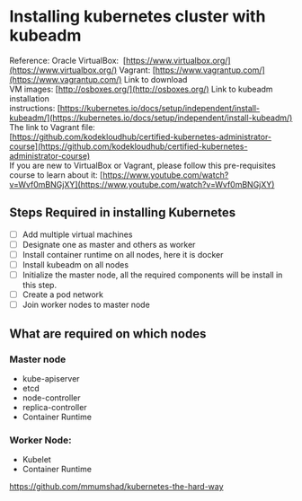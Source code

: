 # Installing kubernetes cluster with kubeadm

Reference:
Oracle VirtualBox:  [https://www.virtualbox.org/](https://www.virtualbox.org/)
Vagrant: [https://www.vagrantup.com/](https://www.vagrantup.com/)
Link to download VM images: [http://osboxes.org/](http://osboxes.org/)
Link to kubeadm installation instructions: [https://kubernetes.io/docs/setup/independent/install-kubeadm/](https://kubernetes.io/docs/setup/independent/install-kubeadm/)
The link to Vagrant file:  
[https://github.com/kodekloudhub/certified-kubernetes-administrator-course](https://github.com/kodekloudhub/certified-kubernetes-administrator-course)  
If you are new to VirtualBox or Vagrant, please follow this pre-requisites course to learn about it: [https://www.youtube.com/watch?v=Wvf0mBNGjXY](https://www.youtube.com/watch?v=Wvf0mBNGjXY)

## Steps Required in installing Kubernetes

- [ ] Add multiple virtual machines
- [ ] Designate one as master and others as worker
- [ ] Install container runtime on all nodes, here it is docker
- [ ] Install kubeadm on all nodes
- [ ] Initialize the master node, all the required components will be install in this step.
- [ ] Create a pod network
- [ ] Join worker nodes to master node

## What are required on which nodes
### Master node
- kube-apiserver
- etcd
- node-controller
- replica-controller
- Container Runtime

### Worker Node:
- Kubelet
- Container Runtime

https://github.com/mmumshad/kubernetes-the-hard-way